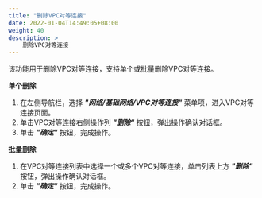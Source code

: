 ```yaml
---
title: "删除VPC对等连接"
date: 2022-01-04T14:49:05+08:00
weight: 40
description: >
    删除VPC对等连接
---
```


该功能用于删除VPC对等连接，支持单个或批量删除VPC对等连接。


**单个删除**

1. 在左侧导航栏，选择 **_"网络/基础网络/VPC对等连接"_** 菜单项，进入VPC对等连接页面。
2. 单击VPC对等连接右侧操作列 **_"删除"_** 按钮，弹出操作确认对话框。
2. 单击 **_"确定"_** 按钮，完成操作。

**批量删除**

1. 在VPC对等连接列表中选择一个或多个VPC对等连接，单击列表上方 **_"删除"_** 按钮，弹出操作确认对话框。
2. 单击 **_"确定"_** 按钮，完成操作。